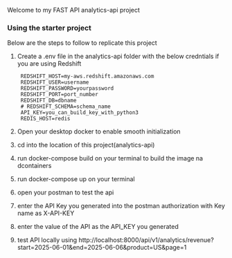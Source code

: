 Welcome to my FAST API analytics-api project

### Using the starter project

Below are the steps to follow to replicate this project

1. Create a .env file in the analytics-api folder with the below credntials if you are using Redshift

        REDSHIFT_HOST=my-aws.redshift.amazonaws.com
        REDSHIFT_USER=username
        REDSHIFT_PASSWORD=yourpassword
        REDSHIFT_PORT=port_number
        REDSHIFT_DB=dbname
        # REDSHIFT_SCHEMA=schema_name
        API_KEY=you_can_build_key_with_python3
        REDIS_HOST=redis

2. Open your desktop docker to enable smooth initialization

3. cd into the location of this project(analytics-api)

4. run docker-compose build on your terminal to build the image na dcontainers

5. run docker-compose up on your terminal

6. open your postman to test the api

7. enter the API Key you generated into the postman authorization with Key name as X-API-KEY

8. enter the value of the API as the API_KEY you generated

9. test API locally using http://localhost:8000/api/v1/analytics/revenue?start=2025-06-01&end=2025-06-06&product=US&page=1